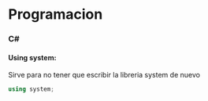 <link rel="stylesheet" type="text/css" href="../../styles/estilos.css">


# Programacion

### C#

#### Using system:

Sirve para no tener que escribir la libreria system de nuevo

```C#
using system;
```

<a></a>
